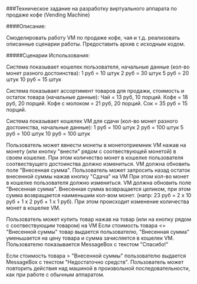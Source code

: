 ###Техническое задание на разработку виртуального аппарата по продаже кофе (Vending Machine)
 
####Описание:
 
Смоделировать работу VM по продаже кофе, чая и т.д. реализовать описанные сценарии работы.
Предоставить архив с исходным кодом. 
 
#####Сценарии Использования:
 
Система показывает кошелек пользователя, начальные данные (кол-во монет разного достоинства): 
1 руб = 10 штук
2 руб = 30 штук
5 руб = 20 штук
10 руб = 15 штук 
 
Система показывает ассортимент товаров для продажи, стоимость и остаток товара (начальные данные): 
Чай = 13 руб, 10 порций. 
Кофе = 18 руб, 20 порций. 
Кофе с молоком = 21 руб, 20 порций. 
Сок = 35 руб = 15 порций. 
 
Система показывает кошелек VM для сдачи (кол-во монет разного достоинства, начальные данные): 
1 руб = 100 штук
2 руб = 100 штук
5 руб = 100 штук
10 руб = 100 штук 
 
Пользователь может ввнести монеты в монетоприемник VM нажав на монету (или кнопку "внести" рядом с соотвествующей монетой) в своем кошелке. 
При этом количество монет в кошелке пользователя соотвествущего достоинства должно измениться. 
VM должна обновить поле "Внесенная сумма". 
Пользователь может запросить назад остаток внесенной суммы нажав кнопку "Сдача" на VM При этом кол-во монет в кошелке пользователя должно измениться. 
VM должна обновить поле "Внесенная сумма". Внесенная сумма возвращается целиком, при этом сумма возвращается наименьшим кол-вом монет.
(напр: 23 руб = 2 х 10 руб + 1 х 2 руб + 1 х 1 руб). При этом происходит изменение количества монет в кошелке VM. 
 
Пользователь может купить товар нажав на товар (или на кнопку рядом с соотвествующим товаром) на VM Если стоимость товара <= "Внесенной суммы" товар выдается пользователю,
"Внесенная сумма" уменьшается на цену товара и сумма зачисляется в кошелек VM.
Пользователю показывается MessageBox с текстом "Спасибо!" 
 
Если стоимость товара > "Внесенной суммы" пользователю выдается MessageBox с текстом "Недостаточно средств".
Пользователь может повторить действия над машиной в произвольной последовательности, как при работе с обычным аппаратом.